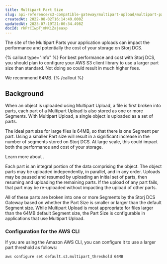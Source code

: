 ```yaml
---
title: Multipart Part Size
slug: api-reference/s3-compatible-gateway/multipart-upload/multipart-part-size
createdAt: 2022-08-02T16:14:49.000Z
updatedAt: 2023-07-19T21:00:34.498Z
docId: rkPrCIwpTjmMKiZajeaxp
---
```


The site of the Multipart Parts your application uploads can impact the  performance and potentially the cost of your storage on Storj DCS.

{% callout type="info"  %} 
For best performance and cost with Storj DCS, you should plan to configure your AWS S3 client library to use a larger part size than standard. Not doing so could result in much higher fees.&#x20;

We recommend 64MB.
{% /callout %}

## Background

When an object is uploaded using Multipart Upload, a file is first broken into parts, each part of a Multipart Upload is also stored as one or more Segments. With Multipart Upload, a single object is uploaded as a set of parts.&#x20;

The ideal part size for large files is 64MB, so that there is one Segment per part. Using a smaller Part size will result in a significant increase in the number of segments stored on Storj DCS. At large scale, this could impact both the performance and cost of your storage.

Learn more about [](docId\:A4kUGYhfgGbVhlQ2ZHXVS).

Each part is an integral portion of the data comprising the object. The object parts may be uploaded independently, in parallel, and in any order. Uploads may be paused and resumed by uploading an initial set of parts, then resuming and uploading the remaining parts. If the upload of any part fails, that part may be re-uploaded without impacting the upload of other parts.&#x20;

All of these parts are broken into one or more Segments by the Storj DCS Gateway based on whether the Part Size is smaller or larger than the default Segment size. While Multipart Upload is most appropriate for files larger than the 64MB default Segment size, the Part Size is configurable in applications that use Multipart Upload.&#x20;

### Configuration for the AWS CLI

If you are using the Amazon AWS CLI, you can configure it to use a larger part threshold as follows:

```Text
aws configure set default.s3.multipart_threshold 64MB
```

